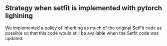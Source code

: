 ## Strategy when setfit is implemented with pytorch lighining

We implemented a policy of inheriting as much of the original SetFit code as possible so that this code would still be available when the Setfit code was updated.
